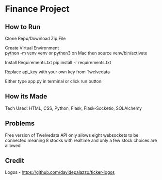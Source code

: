 # Finance Project

## How to Run

Clone Repo/Download Zip File

Create Virtual Environment  
python -m venv venv or python3 on Mac then
source venv/bin/activate 

Install Requirements.txt
pip install -r requirements.txt

Replace api_key with your own key from Twelvedata

Either type app.py in terminal or click run button 


## How its Made
Tech Used: HTML, CSS, Python, Flask, Flask-Socketio, SQLAlchemy



## Problems

Free version of Twelvedata API only allows eight websockets to be connected meaning 8 stocks with realtime and only a few stock choices are allowed


## Credit

Logos - https://github.com/davidepalazzo/ticker-logos


